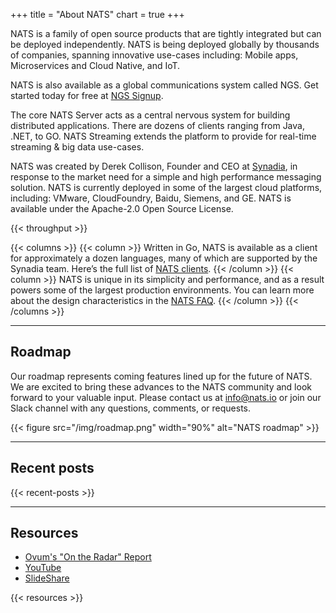 +++
title = "About NATS"
chart = true
+++

NATS is a family of open source products that are tightly integrated but can be deployed independently. NATS is being deployed globally by thousands of companies, spanning innovative use-cases including: Mobile apps, Microservices and Cloud Native, and IoT.

NATS is also available as a global communications system called NGS. Get started today for free at [NGS Signup](https://synadia.com/ngs/signup).

The core NATS Server acts as a central nervous system for building distributed applications. There are dozens of clients ranging from Java, .NET, to GO. NATS Streaming extends the platform to provide for real-time streaming & big data use-cases.

NATS was created by Derek Collison, Founder and CEO at [Synadia](https://synadia.com), in response to the market need for a simple and high performance messaging solution. NATS is currently deployed in some of the largest cloud platforms, including: VMware, CloudFoundry, Baidu, Siemens, and GE. NATS is available under the Apache-2.0 Open Source License.

{{< throughput >}}

{{< columns >}}
{{< column >}}
Written in Go, NATS is available as a client for approximately a dozen languages, many of which are supported by the Synadia team. Here’s the full list of [NATS clients](/download).
{{< /column >}}
{{< column >}}
NATS is unique in its simplicity and performance, and as a result powers some of the largest production environments. You can learn more about the design characteristics in the [NATS FAQ](https://docs.nats.io/faq).
{{< /column >}}
{{< /columns >}}

---

## Roadmap

Our roadmap represents coming features lined up for the future of NATS. We are excited to bring these advances to the NATS community and look forward to your valuable input. Please contact us at [info@nats.io](mailto:info@nats.io) or join our Slack channel with any questions, comments, or requests.

{{< figure src="/img/roadmap.png" width="90%" alt="NATS roadmap" >}}

---

## Recent posts

{{< recent-posts >}}

---

## Resources

* [Ovum's "On the Radar" Report](https://nats.io/collateral/On_The_Radar_NATS.pdf)
* [YouTube](https://www.youtube.com/channel/UCi0nerPAzqPiu6nZPw9imfQ)
* [SlideShare](https://www.slideshare.net/nats_io/presentations)

{{< resources >}}
